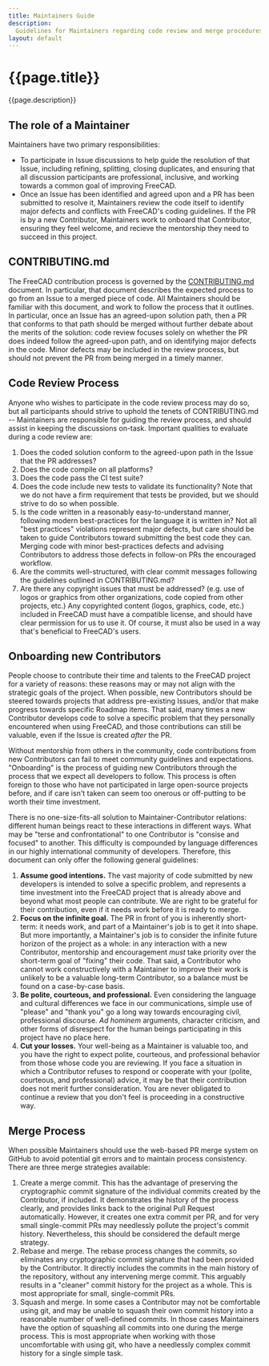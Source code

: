 ```yaml
---
title: Maintainers Guide
description:
  Guidelines for Maintainers regarding code review and merge procedures.
layout: default
---
```


# {{page.title}}

{{page.description}}

## The role of a Maintainer

Maintainers have two primary responsibilities:
 - To participate in Issue discussions to help guide the resolution of that Issue, including refining, splitting, closing duplicates, and ensuring that all discussion participants are professional, inclusive, and working towards a common goal of improving FreeCAD.
 - Once an Issue has been identified and agreed upon and a PR has been submitted to resolve it, Maintainers review the code itself to identify major defects and conflicts with FreeCAD's coding guidelines. If the PR is by a new Contributor, Maintainers work to onboard that Contributor, ensuring they feel welcome, and recieve the mentorship they need to succeed in this project.

## CONTRIBUTING.md

The FreeCAD contribution process is governed by the [CONTRIBUTING.md](https://github.com/FreeCAD/FreeCAD/blob/master/CONTRIBUTING.md) document. In particular, that document describes the expected process to go from an Issue to a merged piece of code. All Maintainers should be familiar with this document, and work to follow the process that it outlines. In particular, once an Issue has an agreed-upon solution path, then a PR that conforms to that path should be merged without further debate about the merits of the solution: code review focuses solely on whether the PR does indeed follow the agreed-upon path, and on identifying major defects in the code. Minor defects may be included in the review process, but should not prevent the PR from being merged in a timely manner.

## Code Review Process

Anyone who wishes to participate in the code review process may do so, but all participants should strive to uphold the tenets of CONTRIBUTING.md -- Maintainers are responsible for guiding the review process, and should assist in keeping the discussions on-task. Important qualities to evaluate during a code review are:
1. Does the coded solution conform to the agreed-upon path in the Issue that the PR addresses?
2. Does the code compile on all platforms?
3. Does the code pass the CI test suite?
4. Does the code include new tests to validate its functionality? Note that we do not have a firm requirement that tests be provided, but we should strive to do so when possible.
5. Is the code written in a reasonably easy-to-understand manner, following modern best-practices for the language it is written in? Not all "best practices" violations represent major defects, but care should be taken to guide Contributors toward submitting the best code they can. Merging code with minor best-practices defects and advising Contributors to address those defects in follow-on PRs the encouraged workflow.
6. Are the commits well-structured, with clear commit messages following the guidelines outlined in CONTRIBUTING.md?
7. Are there any copyright issues that must be addressed? (e.g. use of logos or graphics from other organizations, code copied from other projects, etc.) Any copyrighted content (logos, graphics, code, etc.) included in FreeCAD must have a compatible license, and should have clear permission for us to use it. Of course, it must also be used in a way that's beneficial to FreeCAD's users. 

## Onboarding new Contributors

People choose to contribute their time and talents to the FreeCAD project for a variety of reasons: these reasons may or may not align with the strategic goals of the project. When possible, new Contributors should be steered towards projects that address pre-existing Issues, and/or that make progress towards specific Roadmap items. That said, many times a new Contributor develops code to solve a specific problem that they personally encountered when using FreeCAD, and those contributions can still be valuable, even if the Issue is created _after_ the PR.

Without mentorship from others in the community, code contributions from new Contributors can fail to meet community guidelines and expectations. "Onboarding" is the process of guiding new Contributors through the process that we expect all developers to follow. This process is often foreign to those who have not participated in large open-source projects before, and if care isn't taken can seem too onerous or off-putting to be worth their time investment.

There is no one-size-fits-all solution to Maintainer-Contributor relations: different human beings react to these interactions in different ways. What may be "terse and confrontational" to one Contributor is "consise and focused" to another. This difficulty is compounded by language differences in our highly international community of developers. Therefore, this document can only offer the following general guidelines:

1. **Assume good intentions.** The vast majority of code submitted by new developers is intended to solve a specific problem, and represents a time investment into the FreeCAD project that is already above and beyond what most people can contribute. We are right to be grateful for their contribution, even if it needs work before it is ready to merge.
2. **Focus on the infinite goal.** The PR in front of you is inherently short-term: it needs work, and part of a Maintainer's job is to get it into shape. But more importantly, a Maintainer's job is to consider the infinite future horizon of the project as a whole: in any interaction with a new Contributor, mentorship and encouragement _must_ take priority over the short-term goal of "fixing" their code. That said, a Contributor who cannot work constructively with a Maintainer to improve their work is unlikely to be a valuable long-term Contributor, so a balance must be found on a case-by-case basis.
3. **Be polite, courteous, and professional.** Even considering the language and cultural differences we face in our communications, simple use of "please" and "thank you" go a long way towards encouraging civil, professional discourse. *Ad hominem* arguments, character criticism, and other forms of disrespect for the human beings participating in this project have no place here.
4. **Cut your losses.** Your well-being as a Maintainer is valuable too, and you have the right to expect polite, courteous, and professional behavior from those whose code you are reviewing. If you face a situation in which a Contributor refuses to respond or cooperate with your (polite, courteous, and professional) advice, it may be that their contribution does not merit further consideration. You are never obligated to continue a review that you don't feel is proceeding in a constructive way.

## Merge Process

When possible Maintainers should use the web-based PR merge system on GitHub to avoid potential git errors and to maintain process consistency. There are three merge strategies available:
1. Create a merge commit. This has the advantage of preserving the cryptographic commit signature of the individual commits created by the Contributor, if included. It demonstrates the history of the process clearly, and provides links back to the original Pull Request automatically. However, it creates one extra commit per PR, and for very small single-commit PRs may needlessly pollute the project's commit history. Nevertheless, this should be considered the default merge strategy.
2. Rebase and merge. The rebase process changes the commits, so eliminates any cryptographic commit signature that had been provided by the Contributor. It directly includes the commits in the main history of the repository, without any intervening merge commit. This arguably results in a "cleaner" commit history for the project as a whole. This is most appropriate for small, single-commit PRs.
3. Squash and merge. In some cases a Contributor may not be comfortable using git, and may be unable to squash their own commit history into a reasonable number of well-defined commits. In those cases Maintainers have the option of squashing all commits into one during the merge process. This is most appropriate when working with those uncomfortable with using git, who have a needlessly complex commit history for a single simple task.
